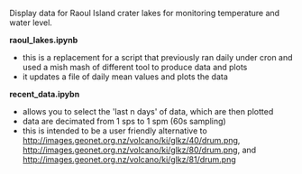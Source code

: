 Display data for Raoul Island crater lakes for monitoring temperature and water level.

**raoul_lakes.ipynb**
- this is a replacement for a script that previously ran daily under cron and used a mish mash of different tool to produce data and plots
- it updates a file of daily mean values and plots the data

**recent_data.ipybn**
- allows you to select the 'last n days' of data, which are then plotted
- data are decimated from 1 sps to 1 spm (60s sampling)
- this is intended to be a user friendly alternative to http://images.geonet.org.nz/volcano/ki/glkz/40/drum.png, http://images.geonet.org.nz/volcano/ki/glkz/80/drum.png, and http://images.geonet.org.nz/volcano/ki/glkz/81/drum.png

